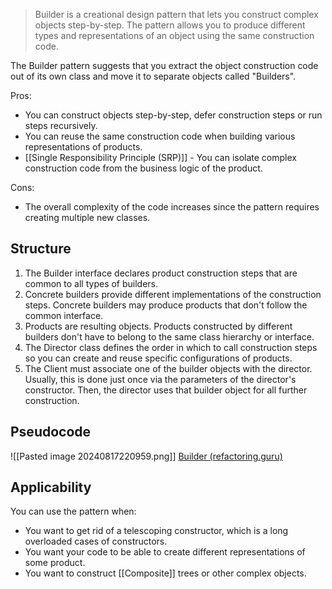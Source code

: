 > Builder is a creational design pattern that lets you construct complex objects step-by-step. The pattern allows you to produce different types and representations of an object using the same construction code.

The Builder pattern suggests that you extract the object construction code out of its own class and move it to separate objects called "Builders".

Pros:
- You can construct objects step-by-step, defer construction steps or run steps recursively.
- You can reuse the same construction code when building various representations of products.
- [[Single Responsibility Principle (SRP)]] - You can isolate complex construction code from the business logic of the product.

Cons:
- The overall complexity of the code increases since the pattern requires creating multiple new classes.
## Structure
1. The Builder interface declares product construction steps that are common to all types of builders.
2. Concrete builders provide different implementations of the construction steps. Concrete builders may produce products that don't follow the common interface.
3. Products are resulting objects. Products constructed by different builders don't have to belong to the same class hierarchy or interface.
4. The Director class defines the order in which to call construction steps so you can create and reuse specific configurations of products.
5. The Client must associate one of the builder objects with the director. Usually, this is done just once via the parameters of the director's constructor. Then, the director uses that builder object for all further construction.
## Pseudocode
![[Pasted image 20240817220959.png]]
[Builder (refactoring.guru)](https://refactoring.guru/design-patterns/builder)
## Applicability
You can use the pattern when:
- You want to get rid of a telescoping constructor, which is a long overloaded cases of constructors.
- You want your code to be able to create different representations of some product.
- You want to construct [[Composite]] trees or other complex objects.
